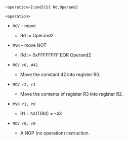 ```js
<operation>{cond}{S} Rd,Operand2
```
`<operation>`

- `MOV` – move
    - Rd := Operand2
- `MVN` – move NOT
    - Rd := 0xFFFFFFFF EOR Operand2

- `MOV r0, #42`
    - Move the constant 42 into register R0.
- `MOV r2, r3`
    - Move the contents of register R3 into register R2.
- `MVN r1, r0`
    - R1 = NOT(R0) = -43
- `MOV r0, r0`
    - A NOP (no operation) instruction.